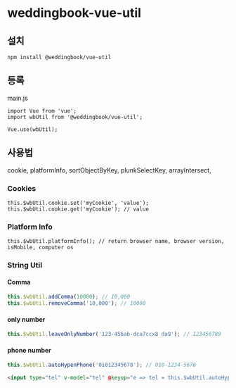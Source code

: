 # weddingbook-vue-util

## 설치 
```
npm install @weddingbook/vue-util
```

## 등록
main.js
```
import Vue from 'vue';
import wbUtil from '@weddingbook/vue-util';

Vue.use(wbUtil);
```

## 사용법


cookie,
platformInfo,
sortObjectByKey,
plunkSelectKey,
arrayIntersect,

### Cookies
```
this.$wbUtil.cookie.set('myCookie', 'value');
this.$wbUtil.cookie.get('myCookie'); // value
```

### Platform Info
```
this.$wbUtil.platformInfo(); // return browser name, browser version, isMobile, computer os
```

### String Util

#### Comma 
```javascript
this.$wbUtil.addComma(10000); // 10,000
this.$wbUtil.removeComma('10,000'); // 10000
```

#### only number
```javascript
this.$wbUtil.leaveOnlyNumber('123-456ab-dca7ccx8 da9'); // 123456789 
```


#### phone number
```javascript
this.$wbUtil.autoHypenPhone('01012345678'); // 010-1234-5678
```
```html
<input type="tel" v-model="tel" @keyup="e => tel = this.$wbUtil.autoHypenPhone(e.target.value)">
```
